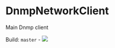 # DnmpNetworkClient
Main Dnmp client

Build: `master` - ![](https://ci.appveyor.com/api/projects/status/github/DnmpLib/DnmpNetworkClient?svg=true)